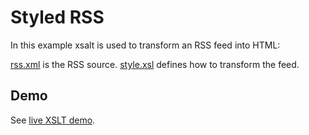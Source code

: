 # Styled RSS

In this example xsalt is used to transform an RSS feed into HTML:

[rss.xml](./rss.xml) is the RSS source. [style.xsl](./style.xsl) defines how to transform the feed.

## Demo

See [live XSLT demo](https://raw.githack.com/francescozaniol/xsalt/master/examples/rss/rss.xml).